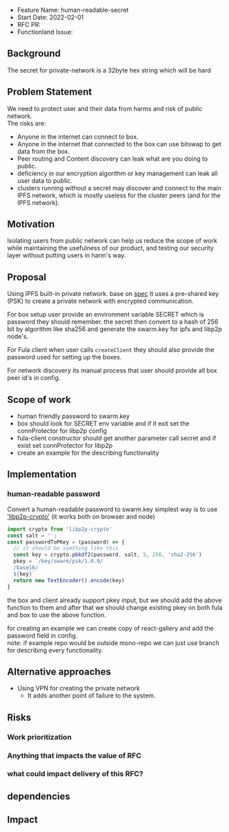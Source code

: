 - Feature Name: human-readable-secret
- Start Date: 2022-02-01
- RFC PR: 
- Functionland Issue:

## Background
The secret for private-network is a 32byte hex string which will be hard 


## Problem Statement
We need to protect user and their data from harms and risk of public network.  
The risks are:
- Anyone in the internet can connect to box.
- Anyone in the internet that connected to the box can use bitswap to get data from the box.
- Peer routing and Content discovery can leak what are you doing to public.
- deficiency in our encryption algorithm or key management can leak all user data to public.
- clusters running without a secret may discover and connect to the main IPFS network, which is mostly useless for the cluster peers (and for the IPFS network).

## Motivation
Isolating users from public network can help us reduce the scope of work while maintaining the usefulness of our product, and testing our security layer without putting users in harm's way.

## Proposal
Using IPFS built-in private network. base on [spec](https://github.com/libp2p/specs/blob/master/pnet/Private-Networks-PSK-V1.md)
It uses a pre-shared key (PSK) to create a private network with encrypted communication.

For box setup user provide an environment variable SECRET which is password they should remember.
the secret then convert to a hash of 256 bit by algorithm like sha256 and generate the swarm.key for ipfs and libp2p node's.

For Fula client when user calls `createClient` they should also provide the password used for setting up the boxes.

For network discovery its manual process that user should provide all box peer id's in config.

## Scope of work
- human friendly password to swarm.key
- box should look for SECRET env variable and if it exit set the connProtector for libp2p config
- fula-client constructor should get another parameter call secret and if exist set connProtector for libp2p
- create an example for the describing functionality

## Implementation
### human-readable password
Convert a human-readable password to swarm.key
simplest way is to use ['libp2p-crypto'](https://github.com/libp2p/js-libp2p-crypto#cryptopbkdf2password-salt-iterations-keysize-hash) (it works both on browser and node)
```js
import crypto from 'libp2p-crypto'
const salt = '';
const passwordToPKey = (password) => {
  // it should be somthing like this
  const key = crypto.pbkdf2(password, salt, 5, 256, 'sha2-256')
  pkey = `/key/swarm/psk/1.0.0/
  /base16/
  ${key}`
  return new TextEncoder().encode(key)
}

```
the box and client already support pkey input, but we should add the above function to them
and after that we should change existing pkey on both fula and box to use the above function.

for creating an example we can create copy of react-gallery and add the password field in config.<br/>
note: if example repo would be outside mono-repo we can just use branch for describing every functionality.


## Alternative approaches
- Using VPN for creating the private network
    - It adds another point of failure to the system.

## Risks
### Work prioritization
### Anything that impacts the value of RFC
### what could impact delivery of this RFC?
## dependencies
## Impact
